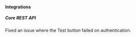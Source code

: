 
#### Integrations

##### Core REST API
Fixed an issue where the Test button failed on authentication.
